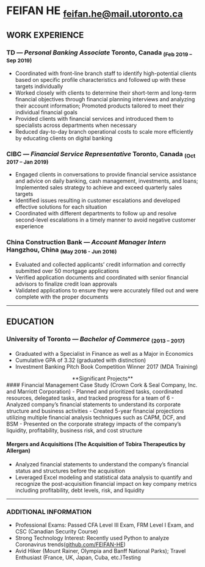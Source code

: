 

# FEIFAN HE <script>document.write('&nbsp;'.repeat(50))</script><sub>feifan.he@mail.utoronto.ca</sub>



## WORK EXPERIENCE

### TD _— Personal Banking Associate_ Toronto, Canada <sub>(Feb 2019 – Sep 2019)</sub>
- Coordinated with front-line branch staff to identify high-potential clients based on specific profile characteristics and followed up with these targets individually
- Worked closely with clients to determine their short-term and long-term financial objectives through financial planning interviews and analyzing their account information; Promoted products tailored to meet their individual financial goals
- Provided clients with financial services and introduced them to specialists across departments when necessary
- Reduced day-to-day branch operational costs to scale more efficiently by educating clients on digital banking

### CIBC _— Financial Service Representative_  Toronto, Canada <sub>(Oct 2017 – Jan 2019)</sub>
- Engaged clients in conversations to provide financial service assistance and advice on daily banking, cash management, investments, and loans; Implemented sales strategy to achieve and exceed quarterly sales targets
- Identified issues resulting in customer escalations and developed effective solutions for each situation
- Coordinated with different departments to follow up and resolve second-level escalations in a timely manner to avoid negative customer experience

### China Construction Bank _— Account Manager Intern_ Hangzhou, China <sub>(May 2016 - Jun 2016)</sub>
- Evaluated and collected applicants’ credit information and correctly submitted over 50 mortgage applications
- Verified application documents and coordinated with senior financial advisors to finalize credit loan approvals
- Validated applications to ensure they were accurately filled out and were complete with the proper documents

---
## EDUCATION
### University of Toronto _— Bachelor of Commerce_ <sub>(2013 – 2017)</sub>
- Graduated with a Specialist in Finance as well as a Major in Economics
- Cumulative GPA of 3.32 (graduated with distinction)
- Investment Banking Pitch Book Competition Winner 2017 (MDA Training)

<div align="center"> **Significant Projects** </div>
#### Financial Management Case Study (Crown Cork & Seal Company, Inc. and Marriott Corporation)
- Planned and prioritized tasks, coordinated resources, delegated tasks, and tracked progress for a team of 6
- Analyzed company’s financial statements to understand its corporate structure and business activities
- Created 5-year financial projections utilizing multiple financial analysis techniques such as CAPM, DCF, and BSM
- Presented on the corporate strategy impacts of the company’s liquidity, profitability, business risk, and cost structure

#### Mergers and Acquisitions (The Acquisition of Tobira Therapeutics by Allergan)
- Analyzed financial statements to understand the company’s financial status and structures before the acquisition
- Leveraged Excel modeling and statistical data analysis to quantify and recognize the post-acquisition financial impact on key company metrics including profitability, debt levels, risk, and liquidity

---
### ADDITIONAL INFORMATION
- Professional Exams: Passed CFA Level III Exam, FRM Level I Exam, and CSC (Canadian Security Course)
- Strong Technology Interest: Recently used Python to analyze Coronavirus trends([github.com/FEIFAN-HE](https://github.com/FEIFAN-HE))
- Avid Hiker (Mount Rainer, Olympia and Banff National Parks); Travel Enthusiast (France, UK, Japan, Cuba, etc.)Testing
<!--stackedit_data:
eyJoaXN0b3J5IjpbLTE2NzExMTU0OTEsLTIxMjkxNjk1ODksND
g1OTE3NzA3LDExNTEzOTI0MTEsLTQwNzc0ODIyNywtMjIwMzA3
OTQ5LC0xNTczMzYwMDc4LDMzMDM2NDk0Miw3NzU5NDU4NTgsLT
gwMzM5OTI5Nyw0OTc0NTYxNTYsMjAzMzIwMjA4NSw5MTMwNzEy
MTMsMTYwNjQyNTcwNiw4MDk2MTYxNTQsMzE0NzE5NDAzLDk5OT
A5NTk1OSwtMjA5MDg1NTY1OSw2NTQ3MDkxMjEsNjU0NzA5MTIx
XX0=
-->